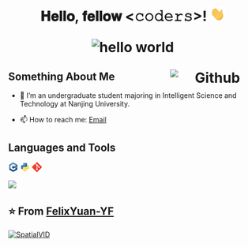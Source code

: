 <h1 align="center">𝐇𝐞𝐥𝐥𝐨, 𝐟𝐞𝐥𝐥𝐨𝐰 <𝚌𝚘𝚍𝚎𝚛𝚜></𝚌𝚘𝚍𝚎𝚛𝚜>! <img src="https://raw.githubusercontent.com/ABSphreak/ABSphreak/master/gifs/Hi.gif" width="30px" alt="">
<br>

![hello world](https://github.com/hayat-tamboli/hayat-tamboli/raw/master/hello-world.png)

<img width="35%" align="right" alt="Github" src="https://user-images.githubusercontent.com/48678280/88862734-4903af80-d201-11ea-968b-9c939d88a37c.gif" />

## Something About Me

- 🔭 I’m an undergraduate student majoring in Intelligent Science and Technology at Nanjing University.
<!-- - 📚 I’m currently learning 3D Vision tutored by my professor. -->
- 📫 How to reach me: [Email](mailto:felixyuan2003@outlook.com)
<!-- - 👯 I’m looking for a software development internship. -->

## Languages and Tools

<code><img height="20" src="https://raw.githubusercontent.com/github/explore/80688e429a7d4ef2fca1e82350fe8e3517d3494d/topics/cpp/cpp.png"></code>
<code><img height="20" src="https://raw.githubusercontent.com/github/explore/80688e429a7d4ef2fca1e82350fe8e3517d3494d/topics/python/python.png"></code>
<code><img height="20" src="https://raw.githubusercontent.com/github/explore/80688e429a7d4ef2fca1e82350fe8e3517d3494d/topics/git/git.png"></code>

![](https://github-readme-stats.vercel.app/api?username=FelixYuan-YF&show_icons=true&hide_border=true&count_private=true)

## ⭐️ From [FelixYuan-YF](https://github.com/FelixYuan-YF)
[![SpatialVID](https://github-readme-stats.vercel.app/api/pin/?username=NJU-3DV&repo=SpatialVID)]([https://github.com/anuraghazra/github-readme-stats](https://github.com/NJU-3DV/spatialVID))
